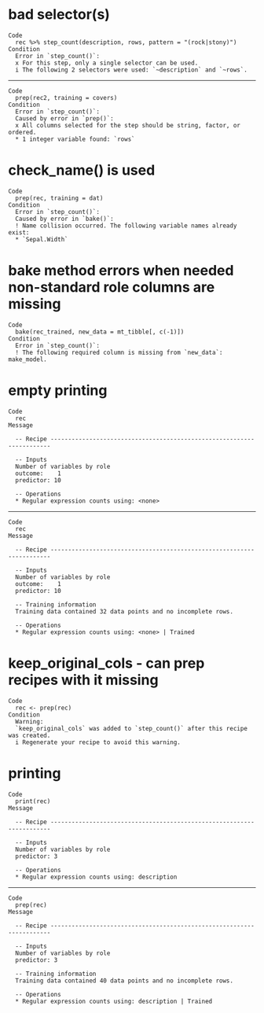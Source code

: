 # bad selector(s)

    Code
      rec %>% step_count(description, rows, pattern = "(rock|stony)")
    Condition
      Error in `step_count()`:
      x For this step, only a single selector can be used.
      i The following 2 selectors were used: `~description` and `~rows`.

---

    Code
      prep(rec2, training = covers)
    Condition
      Error in `step_count()`:
      Caused by error in `prep()`:
      x All columns selected for the step should be string, factor, or ordered.
      * 1 integer variable found: `rows`

# check_name() is used

    Code
      prep(rec, training = dat)
    Condition
      Error in `step_count()`:
      Caused by error in `bake()`:
      ! Name collision occurred. The following variable names already exist:
      * `Sepal.Width`

# bake method errors when needed non-standard role columns are missing

    Code
      bake(rec_trained, new_data = mt_tibble[, c(-1)])
    Condition
      Error in `step_count()`:
      ! The following required column is missing from `new_data`: make_model.

# empty printing

    Code
      rec
    Message
      
      -- Recipe ----------------------------------------------------------------------
      
      -- Inputs 
      Number of variables by role
      outcome:    1
      predictor: 10
      
      -- Operations 
      * Regular expression counts using: <none>

---

    Code
      rec
    Message
      
      -- Recipe ----------------------------------------------------------------------
      
      -- Inputs 
      Number of variables by role
      outcome:    1
      predictor: 10
      
      -- Training information 
      Training data contained 32 data points and no incomplete rows.
      
      -- Operations 
      * Regular expression counts using: <none> | Trained

# keep_original_cols - can prep recipes with it missing

    Code
      rec <- prep(rec)
    Condition
      Warning:
      `keep_original_cols` was added to `step_count()` after this recipe was created.
      i Regenerate your recipe to avoid this warning.

# printing

    Code
      print(rec)
    Message
      
      -- Recipe ----------------------------------------------------------------------
      
      -- Inputs 
      Number of variables by role
      predictor: 3
      
      -- Operations 
      * Regular expression counts using: description

---

    Code
      prep(rec)
    Message
      
      -- Recipe ----------------------------------------------------------------------
      
      -- Inputs 
      Number of variables by role
      predictor: 3
      
      -- Training information 
      Training data contained 40 data points and no incomplete rows.
      
      -- Operations 
      * Regular expression counts using: description | Trained


